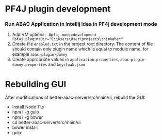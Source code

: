 # PF4J plugin development

### Run ABAC Application in Intellij Idea in PF4j development mode
1. Add VM options: `-Dpf4j.mode=development -Dpf4j.pluginsDir="C:\Users\User\projects\thinkabac"`
2. Create file `enabled.txt` in the project root directory. The content of file should contain only plugin name which is equal to module name, for example `abac-plugin-dummy`
3. Create appropriate values in `application.properties`, `abac-plugin-dummy.properties` and `keycloak.json`

# Rebuilding GUI

After modifications of better-abac-server/src/main/ui, rebuild the GUI:
- Install Node 11.x
- npm i -g gulp
- npm i -g bower
- cd better-abac-server/src/main/ui
- bower install
- gulp